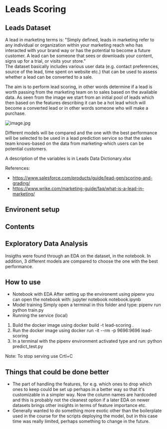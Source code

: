 # Leads Scoring

## Leads Dataset
A lead in marketing terms is: "Simply defined, leads in marketing refer to any individual or organization within your marketing reach who has interacted with your brand way or has the potential to become a future customer. A lead can be someone that sees or downloads your content, signs up for a trial, or visits your store."  
The dataset basically includes various user data (e.g. contact preferences, source of the lead, time spent on website etc.) that can be used to assess whether a lead can be converted to a sale.

The aim is to perform lead scoring, in other words determine if a lead is worth passing from the marketing team on to sales based on the available data. As seen from the image we start from an initial pool of leads which then based on the features describing it can be a hot lead which will become a converted lead or in other words someone who will make a purchase.


![image.jpg](attachment:image.jpg)

Different models will be compared and the one with the best performance will be selected to be used in a lead prediction service so that the sales team knows-based on the data from marketing-which users can be potential customers. 


A description of the variables is in Leads Data Dictionary.xlsx

References:
- https://www.salesforce.com/products/guide/lead-gen/scoring-and-grading/
- https://www.wrike.com/marketing-guide/faq/what-is-a-lead-in-marketing/

## Environent setup

## Contents

## Exploratory Data Analysis
Insigths were found through an EDA on the dataset, in the notebook. In addition, 3 different models are compared to choose the one with the best performance.

## How to use
- Notebook with EDA
After setting up the environemt using pipenv you can open the notebook with: jupyter notebook notebook.ipynb
- Model training
Simply open a terminal in this folder and type: pipenv run python train.py
- Running the service (local)
1. Build the docker image using docker build -t lead-scoring .
2. Run the docker image using docker run -it --rm -p 9696:9696 lead-scoring
3. In a terminal with the pipenv environment activated type and run: python predict_test.py

Note: To stop serving use Crtl+C

## Things that could be done better
- The part of handling the features, for e.g. which ones to drop which ones to keep could be set up perhaps in a better way so that it's customizable in a simpler way. Now the column names are hardcoded and this is probably not the cleanest option if a later EDA on newer datasets brings other insights in terms of feature importance etc.
- Generally wanted to do something more exotic other than the boilerplate used in the course for the scripts deploying the model, but in this case time was really limited, perhaps something to change in the future.